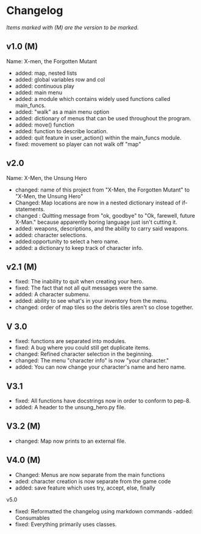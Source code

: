 
# Changelog

*Items marked with (M) are the version to be marked.*

## v1.0 (M)
Name: X-men, the Forgotten Mutant
- added: map,  nested lists
- added: global variables row and col
- added: continuous play
- added: main menu
- added: a module which contains widely used functions called main_funcs.
- added: "walk" as a main menu option
- added: dictionary of menus that can be used throughout the program.
- added: move() function
- added: function to describe location.
- added: quit feature in user_action() within the main_funcs module.
- fixed: movement so player can not walk off "map"

## v2.0
Name: X-Men, the Unsung Hero
- changed: name of this project from "X-Men, the Forgotten Mutant" to "X-Men, the Unsung Hero" 
- Changed: Map locations are now in a nested dictionary instead of if-statements.
- changed : Quitting message from "ok, goodbye" to "Ok, farewell, future X-Man." because apparently boring language just isn't cutting it.
- added: weapons, descriptions, and the ability to carry said weapons.
- added: character selections.
- added:opportunity to select a hero name.
- added: a dictionary to keep track of character info.

## v2.1 (M)
- fixed: The inability to quit when creating your hero.
- fixed: The fact that not all quit messages were the same. 
- added: A character submenu.
- added: ability to see what's in your inventory from the menu.
- changed: order of map tiles so the debris tiles aren't so close together.

## V 3.0
- fixed: functions are separated into modules.
- fixed: A bug where you could still get duplicate items. 
- changed: Refined character selection in the beginning.
- changed: The menu "character info" is now "your character."
- added: You can now change your character's name and hero name.

## V3.1
- fixed: All functions have docstrings now in order to conform to pep-8.
- added: A header to the unsung_hero.py file.

## V3.2 (M)
- changed: Map now prints to an external file.

## V4.0 (M)
- Changed: Menus are now separate from the main functions
- aded: character creation is now separate from the game code
- added: save feature which uses try, accept, else, finally

v5.0
- fixed: Reformatted the changelog using markdown commands
-added: Consumables
- fixed: Everything primarily uses classes.